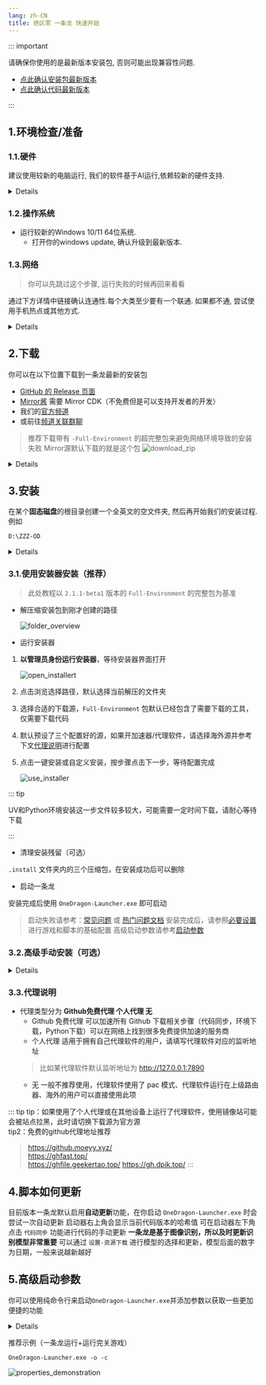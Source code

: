 ```yaml
---
lang: zh-CN
title: 绝区零 一条龙 快速开始
---
```


::: important

请确保你使用的是最新版本安装包, 否则可能出现兼容性问题.
- [点此确认安装包最新版本](https://github.com/OneDragon-Anything/ZenlessZoneZero-OneDragon/releases)
- [点此确认代码最新版本](https://github.com/OneDragon-Anything/ZenlessZoneZero-OneDragon/commits/main/)

:::

## 1.环境检查/准备

### 1.1.硬件

建议使用较新的电脑运行, 我们的软件基于AI运行,依赖较新的硬件支持.

<details>

基于绝区零[官方公告](https://zzz.mihoyo.com/news/124528?category=279), 公测要求支持配置最低为

```bash
PC端：第七代英特尔酷睿i5，8G内存，英伟达GeForce GTX970及以上
```

且本脚本需要额外的算力以支持OCR/推理, 因此本项目运行基本配置为

- 台式机
  - 第八代英特尔酷睿i5及以上
  - 8G内存及以上
  - 英伟达GeForce GTX1060及以上
- 笔记本
  - 第十二代英特尔酷睿i5及以上
  - 8G内存及以上
  - 英伟达GeForce GTX1060及以上

 E3等更低的配置 算力不够/缺少指令集 无法保证逻辑流畅运行,请优先考虑升级硬件. AMD请参考各家天梯图等效换算.

有社区案例表明可以在插入VR眼镜后的 运行windows系统的Steam Deck 上运行. 但是请注意，Steam Deck 并非完美支持，可能存在一些兼容性问题.

如果你发现了新的兼容硬件不在上述清单中, [欢迎分享](https://pd.qq.com/g/onedrag00n?subc=716388285)
</details>

### 1.2.操作系统

- 运行较新的Windows 10/11 64位系统.
  - 打开你的windows update, 确认升级到最新版本.

### 1.3.网络

> 你可以先跳过这个步骤, 运行失败的时候再回来看看

通过下方详情中链接确认连通性.每个大类至少要有一个联通.
如果都不通, 尝试使用手机热点或其他方式.

<details>

- 代码源
  - [Github](https://github.com/OneDragon-Anything/ZenlessZoneZero-OneDragon)
  - [Gitee](https://gitee.com/OneDragon-Anything/ZenlessZoneZero-OneDragon)
- PIP源
  - [官方pip源](https://pypi.org/project/pip/)
  - [清华pip镜像源](https://mirrors.tuna.tsinghua.edu.cn/help/pypi/)
  - [阿里云pip镜像源](https://mirrors.aliyun.com/pypi/)

</details>

## 2.下载

<a id="download-package"></a>

你可以在以下位置下载到一条龙最新的安装包
- [GitHub 的 Release 页面](https://github.com/OneDragon-Anything/ZenlessZoneZero-OneDragon/releases)
- [Mirror酱](https://mirrorchyan.com/zh/projects?rid=ZZZ-OneDragon&source=zzzgh-release) 需要 Mirror CDK（不免费但是可以支持开发者的开发）
- 我们的[官方频道](https://pd.qq.com/g/onedrag00n)
- 或前往[频道关联群聊](https://pd.qq.com/g/onedrag00n)

> 推荐下载带有 `-Full-Environment` 的超完整包来避免网络环境导致的安装失败
Mirror源默认下载的就是这个包
> ![download_zip](quickstart/download_zip.gif)

<details>
源码下载, 仅适用高级玩家

```bash
git clone https://github.com/OneDragon-Anything/ZenlessZoneZero-OneDragon.git
```
</details>

## 3.安装

在某个**固态磁盘**的根目录创建一个全英文的空文件夹, 然后再开始我们的安装过程.例如

```bash
D:\ZZZ-OD
```

<details>

1. 不要放在非英文字符路径下
   - 例如 "C:\用户\你的名字\..." 这种路径会导致python环境无法创建
   - 或者 "D:\英文\one-dragon\...", 也不可以
2. 不要包含空格
   - 可能会导致路径解析错误
3. 不要使用过长的路径名
   - 例如"C:\THISPATHISWAYTOOOOOOOOOOOOOOOOOOOOOOOOOOOOLONG\..." 会导致路径解析错误
4. 一定要使用固态硬盘
   - 用机械硬盘不是不能用, 但是凹深渊总是少几千分的话...
5. 如果你没有D盘, 那你就用C盘吧

还有一些其他的奇怪情况, 无法穷举, 请务必按照上述要求创建路径
</details>

### 3.1.使用安装器安装（推荐）

> 此处教程以 `2.1.1-beta1` 版本的 `Full-Environment` 的完整包为基准

- 解压缩安装包到刚才创建的路径

  ![folder_overview](./quickstart/folder_overview.png)

- 运行安装器

1. **以管理员身份运行安装器**，等待安装器界面打开

   ![open_installert](quickstart/open_installer.gif)

2. 点击浏览选择路径，默认选择当前解压的文件夹

3. 选择合适的下载源，`Full-Environment` 包默认已经包含了需要下载的工具，仅需要下载代码

4. 默认预设了三个配置好的源，如果开加速器/代理软件，请选择海外源并参考下文[代理说明](#代理说明)进行配置

5. 点击一键安装或自定义安装，按步骤点击下一步，等待配置完成

   ![use_installer](quickstart/use_installer.gif)

::: tip

UV和Python环境安装这一步文件较多较大，可能需要一定时间下载，请耐心等待下载

:::
- 清理安装残留（可选）

`.install` 文件夹内的三个压缩包，在安装成功后可以删除

- 启动一条龙

安装完成后使用 `OneDragon-Launcher.exe` 即可启动
> 启动失败请参考：[常见问题](faq.md) 或 [热门问题文档](https://docs.qq.com/doc/p/7add96a4600d363b75d2df83bb2635a7c6a969b5)
> 安装完成后，请参照[必要设置](./docs/config.md)进行游戏和脚本的基础配置
> 高级启动参数请参考[启动参数](#高级启动参数)

### 3.2.高级手动安装（可选）

<details>

高级玩家废话少说

```bash
git clone https://github.com/OneDragon-Anything/ZenlessZoneZero-OneDragon.git
cd ZenlessZoneZero-OneDragon
pip install -r requirements-prod.txt
pip install -r requirements-gamepad.txt
# 启动游戏
./OneDragon-Launcher.exe
```

</details>

<a id="代理说明"></a>

### 3.3.代理说明

- 代理类型分为 **Github免费代理 个人代理 无**
  - Github 免费代理 可以加速所有 Github 下载相关步骤（代码同步，环境下载，Python下载）可以在网络上找到很多免费提供加速的服务商
  - 个人代理 适用于拥有自己代理软件的用户，请填写代理软件对应的监听地址
  > 比如某代理软件默认监听地址为 http://127.0.0.1:7890
  - 无 一般不推荐使用，代理软件使用了 pac 模式、代理软件运行在上级路由器、海外的用户可以直接使用此项

::: tip
  tip：如果使用了个人代理或在其他设备上运行了代理软件，使用镜像站可能会被站点拉黑，此时请切换下载源为官方源<br>
  tip2：免费的github代理地址推荐<br>
  > https://github.moeyy.xyz/<br>
  > https://ghfast.top/<br>
  > https://ghfile.geekertao.top/
  > https://gh.dpik.top/
:::

## 4.脚本如何更新

目前版本一条龙默认启用**自动更新**功能，在你启动 `OneDragon-Launcher.exe` 时会尝试一次自动更新
启动器右上角会显示当前代码版本的哈希值
可在启动器左下角点击 `代码同步` 功能进行代码的手动更新
**一条龙是基于图像识别，所以及时更新识别模型非常重要**
可以通过 `设置-资源下载` 进行模型的选择和更新，模型后面的数字为日期，一般来说越新越好

<a id="高级启动参数"></a>

## 5.高级启动参数

你可以使用纯命令行来启动`OneDragon-Launcher.exe`并添加参数以获取一些更加便捷的功能

<details>

- OneDragon无论是否支持自动启动运行，善学参数基于OneDragon快捷方式的填写演示，也可完成OneDragon启动后自动运行
- OneDragon自带拉起对应游戏的功能，请特别注意在OneDragon本体内选择好对应游戏的路径，否则无法拉起对应游戏启动
- OneDragon参数也可自行在任务计划程序等填写善用，意图完成OneDragon自动启动运行

```shell
usage: OneDragon-Launcher.exe [-h] [-v] [-o] [-c] [-s [SHUTDOWN]] [-i INSTANCE] [-a APP]

绝区零 一条龙 启动器

options:
  -h, --help            显示帮助信息
  -v, --version         显示版本号
  -o, --onedragon       一条龙运行
  -c, --close-game      运行后关闭游戏
  -s [SHUTDOWN], --shutdown [SHUTDOWN]
                        运行后关机，可指定延迟秒数，默认60秒
  -i INSTANCE, --instance INSTANCE
                        指定运行的账号实例，多个用英文逗号分隔，如：1,2
  -a APP, --app APP     指定运行的应用，多个用英文逗号分隔
```

</details>

推荐示例（一条龙运行+运行完关游戏）

```
OneDragon-Launcher.exe -o -c
```

![properties_demonstration](quickstart/properties_demonstration.png)